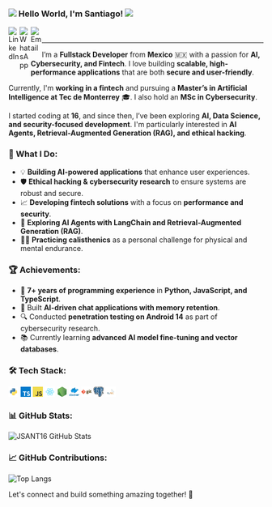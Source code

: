 ### <img src="https://github.com/TheDudeThatCode/TheDudeThatCode/blob/master/Assets/Developer.gif" width="24px"/> Hello World, I'm Santiago!  <img src="https://github.com/TheDudeThatCode/TheDudeThatCode/blob/master/Assets/Earth.gif" width="24px"/>

<a target="_blank" href="https://www.linkedin.com/in/santiago-rueda-antonio">
  <img align="left" alt="LinkedIn" width="22px" src="https://cdn.jsdelivr.net/npm/simple-icons@v3/icons/linkedin.svg" />
</a>
<a target="_blank" href="https://api.whatsapp.com/send?phone=5527328456">
  <img align="left" alt="WhatsApp" width="22px" src="https://cdn.jsdelivr.net/npm/simple-icons@v3/icons/whatsapp.svg" />
</a>
<a target="_blank" href="mailto:jardm12@hotmail.com">
  <img align="left" alt="Email" width="22px" src="https://cdn.jsdelivr.net/npm/simple-icons@v3/icons/gmail.svg" />
</a>
</br>

----

I’m a **Fullstack Developer** from **Mexico** 🇲🇽 with a passion for **AI, Cybersecurity, and Fintech**. I love building **scalable, high-performance applications** that are both **secure and user-friendly**.

Currently, I'm **working in a fintech** and pursuing a **Master’s in Artificial Intelligence at Tec de Monterrey** 🎓. I also hold an **MSc in Cybersecurity**.

I started coding at **16**, and since then, I’ve been exploring **AI, Data Science, and security-focused development**. I'm particularly interested in **AI Agents, Retrieval-Augmented Generation (RAG), and ethical hacking**.

### 🚀 What I Do:
* 💡 **Building AI-powered applications** that enhance user experiences.
* 🛡️ **Ethical hacking & cybersecurity research** to ensure systems are robust and secure.
* 📈 **Developing fintech solutions** with a focus on **performance and security**.
* 🤖 **Exploring AI Agents with LangChain and Retrieval-Augmented Generation (RAG)**.
* 🏋️‍♂️ **Practicing calisthenics** as a personal challenge for physical and mental endurance.

### 🏆 Achievements:
* 🏅 **7+ years of programming experience** in **Python, JavaScript, and TypeScript**.
* 🚀 Built **AI-driven chat applications with memory retention**.
* 🔍 Conducted **penetration testing on Android 14** as part of cybersecurity research.
* 📚 Currently learning **advanced AI model fine-tuning and vector databases**.

### 🛠 Tech Stack:
<code><img height="20" src="https://raw.githubusercontent.com/github/explore/80688e429a7d4ef2fca1e82350fe8e3517d3494d/topics/python/python.png"></code>
<code><img height="20" src="https://raw.githubusercontent.com/github/explore/80688e429a7d4ef2fca1e82350fe8e3517d3494d/topics/typescript/typescript.png"></code>
<code><img height="20" src="https://raw.githubusercontent.com/github/explore/80688e429a7d4ef2fca1e82350fe8e3517d3494d/topics/javascript/javascript.png"></code>
<code><img height="20" src="https://raw.githubusercontent.com/github/explore/80688e429a7d4ef2fca1e82350fe8e3517d3494d/topics/react/react.png"></code>
<code><img height="20" src="https://raw.githubusercontent.com/github/explore/80688e429a7d4ef2fca1e82350fe8e3517d3494d/topics/nodejs/nodejs.png"></code>
<code><img height="20" src="https://raw.githubusercontent.com/github/explore/80688e429a7d4ef2fca1e82350fe8e3517d3494d/topics/docker/docker.png"></code>
<code><img height="20" src="https://raw.githubusercontent.com/github/explore/80688e429a7d4ef2fca1e82350fe8e3517d3494d/topics/git/git.png"></code>
<code><img height="20" src="https://raw.githubusercontent.com/github/explore/80688e429a7d4ef2fca1e82350fe8e3517d3494d/topics/postgresql/postgresql.png"></code>
<code><img height="20" src="https://raw.githubusercontent.com/github/explore/80688e429a7d4ef2fca1e82350fe8e3517d3494d/topics/mysql/mysql.png"></code>

### 📊 GitHub Stats:
![JSANT16 GitHub Stats](https://github-readme-stats.vercel.app/api?username=jsant16&show_icons=true)



### 📈 GitHub Contributions:
![Top Langs](https://github-readme-stats.vercel.app/api/top-langs/?username=jsant16&layout=compact&theme=dracula)


Let's connect and build something amazing together! 🚀

